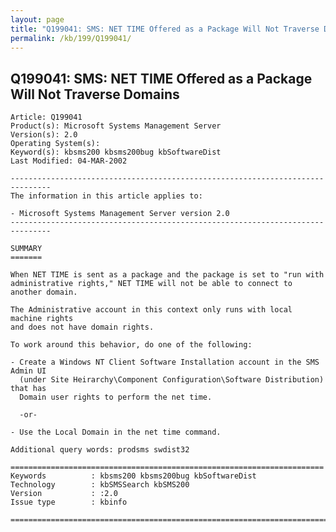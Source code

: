 ```yaml
---
layout: page
title: "Q199041: SMS: NET TIME Offered as a Package Will Not Traverse Domains"
permalink: /kb/199/Q199041/
---
```


## Q199041: SMS: NET TIME Offered as a Package Will Not Traverse Domains

	Article: Q199041
	Product(s): Microsoft Systems Management Server
	Version(s): 2.0
	Operating System(s): 
	Keyword(s): kbsms200 kbsms200bug kbSoftwareDist
	Last Modified: 04-MAR-2002
	
	-------------------------------------------------------------------------------
	The information in this article applies to:
	
	- Microsoft Systems Management Server version 2.0 
	-------------------------------------------------------------------------------
	
	SUMMARY
	=======
	
	When NET TIME is sent as a package and the package is set to "run with
	administrative rights," NET TIME will not be able to connect to another domain.
	
	The Administrative account in this context only runs with local machine rights
	and does not have domain rights.
	
	To work around this behavior, do one of the following:
	
	- Create a Windows NT Client Software Installation account in the SMS Admin UI
	  (under Site Heirarchy\Component Configuration\Software Distribution) that has
	  Domain user rights to perform the net time.
	
	  -or-
	
	- Use the Local Domain in the net time command.
	
	Additional query words: prodsms swdist32
	
	======================================================================
	Keywords          : kbsms200 kbsms200bug kbSoftwareDist 
	Technology        : kbSMSSearch kbSMS200
	Version           : :2.0
	Issue type        : kbinfo
	
	=============================================================================
	
